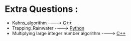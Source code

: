 # Extra Questions :

* Kahns_algorithm ----> [C++](/Code/C++/Kahns_algorithm.cpp)
* Trapping_Rainwater ----> [Python](/Code/Python/trapping_rainwater.py)
* Multiplying large integer number algorithm ----> [C++](/Code/C++/Multiplying_large_integer_number.cpp)

